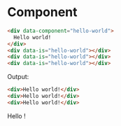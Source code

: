 
# Component

```html
<div data-component="hello-world">
  Hello world!
</div>
<div data-is="hello-world"></div>
<div data-is="hello-world"></div>
<div data-is="hello-world"></div>
```

Output:

```html
<div>Hello world!</div>
<div>Hello world!</div>
<div>Hello world!</div>
```

<div data-component="hi">
  <p>Hello <span data-text="name"></span>!</p>
  <script type="component-init">
component.prop({
  name: 'John Doe'
})
  </script>
</div>
